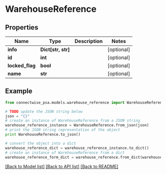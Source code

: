 # WarehouseReference


## Properties
Name | Type | Description | Notes
------------ | ------------- | ------------- | -------------
**info** | **Dict[str, str]** |  | [optional] 
**id** | **int** |  | [optional] 
**locked_flag** | **bool** |  | [optional] 
**name** | **str** |  | [optional] 

## Example

```python
from connectwise_psa.models.warehouse_reference import WarehouseReference

# TODO update the JSON string below
json = "{}"
# create an instance of WarehouseReference from a JSON string
warehouse_reference_instance = WarehouseReference.from_json(json)
# print the JSON string representation of the object
print WarehouseReference.to_json()

# convert the object into a dict
warehouse_reference_dict = warehouse_reference_instance.to_dict()
# create an instance of WarehouseReference from a dict
warehouse_reference_form_dict = warehouse_reference.from_dict(warehouse_reference_dict)
```
[[Back to Model list]](../README.md#documentation-for-models) [[Back to API list]](../README.md#documentation-for-api-endpoints) [[Back to README]](../README.md)


